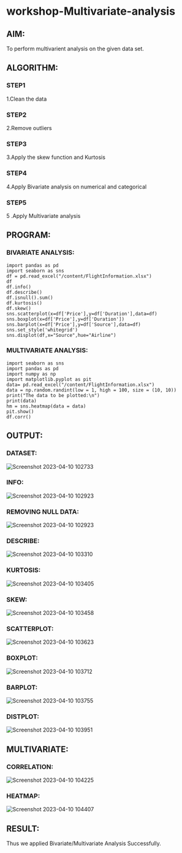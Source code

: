 # workshop-Multivariate-analysis

## AIM:
To perform multivarient analysis on the given data set.

## ALGORITHM:
### STEP1
1.Clean the data

### STEP2
2.Remove outliers

### STEP3
3.Apply the skew function and Kurtosis

### STEP4
4.Apply Bivariate analysis on numerical and categorical

### STEP5
5 .Apply Multivariate analysis

## PROGRAM:

### BIVARIATE ANALYSIS:
```
import pandas as pd
import seaborn as sns
df = pd.read_excel("/content/FlightInformation.xlsx")
df
df.info()
df.describe()
df.isnull().sum()
df.kurtosis()
df.skew()
sns.scatterplot(x=df['Price'],y=df['Duration'],data=df)
sns.boxplot(x=df['Price'],y=df['Duration'])
sns.barplot(x=df['Price'],y=df['Source'],data=df)
sns.set_style('whitegrid')
sns.displot(df,x="Source",hue="Airline")
```
### MULTIVARIATE ANALYSIS:
```
import seaborn as sns
import pandas as pd
import numpy as np
import matplotlib.pyplot as pit
data= pd.read_excel("/content/FlightInformation.xlsx")
data = np.random.randint(low = 1, high = 100, size = (10, 10))
print("The data to be plotted:\n")
print(data)
hm = sns.heatmap(data = data)
pit.show()
df.corr()
```
## OUTPUT:
### DATASET:
![Screenshot 2023-04-10 102733](https://user-images.githubusercontent.com/120232371/230829192-7c0e4bac-7ca1-4487-b719-eff5bf991c77.png)
### INFO:
![Screenshot 2023-04-10 102923](https://user-images.githubusercontent.com/120232371/230829277-13833f8b-a175-4a72-bd5b-1e9fb30aa268.png)
### REMOVING NULL DATA:
![Screenshot 2023-04-10 102923](https://user-images.githubusercontent.com/120232371/230829615-cbba241a-1a07-4562-9e4f-846278e68541.png)
### DESCRIBE:
![Screenshot 2023-04-10 103310](https://user-images.githubusercontent.com/120232371/230829700-2335a1f4-8b49-4134-8a3b-d7384aa4b233.png)
### KURTOSIS:
![Screenshot 2023-04-10 103405](https://user-images.githubusercontent.com/120232371/230829805-700f9910-2307-4a0e-899d-0cc110769c8f.png)
### SKEW:
![Screenshot 2023-04-10 103458](https://user-images.githubusercontent.com/120232371/230829962-befdd6c1-91a3-4f3e-8047-c78b7e3d8862.png)
### SCATTERPLOT:
![Screenshot 2023-04-10 103623](https://user-images.githubusercontent.com/120232371/230830126-67d5843f-1bb7-4834-9429-07044e992143.png)
### BOXPLOT:
![Screenshot 2023-04-10 103712](https://user-images.githubusercontent.com/120232371/230830236-ea9e17aa-9b86-4d7f-ada5-0a0b0c8b2cd5.png)
### BARPLOT:
![Screenshot 2023-04-10 103755](https://user-images.githubusercontent.com/120232371/230830337-f3e217b4-65af-4e44-8994-15a1ec9d00c7.png)
### DISTPLOT:
![Screenshot 2023-04-10 103951](https://user-images.githubusercontent.com/120232371/230830567-a8df30f1-2989-46a0-9e61-e0fd50bf651d.png)
## MULTIVARIATE:

### CORRELATION:
![Screenshot 2023-04-10 104225](https://user-images.githubusercontent.com/120232371/230830828-0c6b16b1-1e66-432b-a413-d14301cc323a.png)
### HEATMAP:
![Screenshot 2023-04-10 104407](https://user-images.githubusercontent.com/120232371/230831002-182c3e8a-a94b-4a53-bb11-b5d5106981cc.png)

## RESULT:
Thus we applied Bivariate/Multivariate Analysis Successfully.




